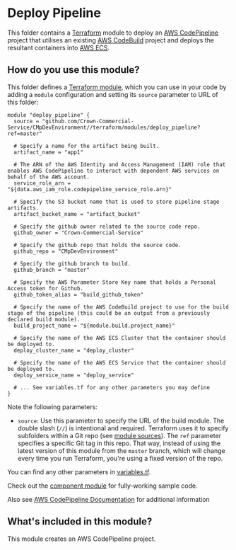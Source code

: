 # Deploy Pipeline

This folder contains a [Terraform](https://www.terraform.io/) module to deploy an [AWS CodePipeline](https://aws.amazon.com/codepipeline/) project that utilises an existing [AWS CodeBuild](https://aws.amazon.com/codebuild/) project and deploys the resultant containers into [AWS ECS](https://aws.amazon.com/ecs/).

## How do you use this module?

This folder defines a [Terraform module](https://www.terraform.io/docs/modules/usage.html), which you can use in your
code by adding a `module` configuration and setting its `source` parameter to URL of this folder:

```hcl
module "deploy_pipeline" {
  source = "github.com/Crown-Commercial-Service/CMpDevEnvironment//terraform/modules/deploy_pipeline?ref=master"

  # Specify a name for the artifact being built.
  artifact_name = "app1"

  # The ARN of the AWS Identity and Access Management (IAM) role that enables AWS CodePipeline to interact with dependent AWS services on behalf of the AWS account.
  service_role_arn = "${data.aws_iam_role.codepipeline_service_role.arn}"

  # Specify the S3 bucket name that is used to store pipeline stage artifacts.
  artifact_bucket_name = "artifact_bucket"

  # Specify the github owner related to the source code repo.
  github_owner = "Crown-Commercial-Service"

  # Specify the github repo that holds the source code.
  github_repo = "CMpDevEnvironment"

  # Specify the github branch to build.
  github_branch = "master"

  # Specify the AWS Parameter Store Key name that holds a Personal Access token for Github.
  github_token_alias = "build_github_token"

  # Specify the name of the AWS CodeBuild project to use for the build stage of the pipeline (this could be an output from a previously declared build module).
  build_project_name = "${module.build.project_name}"

  # Specify the name of the AWS ECS Cluster that the container should be deployed to.
  deploy_cluster_name = "deploy_cluster"

  # Specify the name of the AWS ECS Service that the container should be deployed to.
  deploy_service_name = "deploy_service"

  # ... See variables.tf for any other parameters you may define
}
```

Note the following parameters:

* `source`: Use this parameter to specify the URL of the build module. The double slash (`//`) is intentional 
  and required. Terraform uses it to specify subfolders within a Git repo (see [module 
  sources](https://www.terraform.io/docs/modules/sources.html)). The `ref` parameter specifies a specific Git tag in 
  this repo. That way, instead of using the latest version of this module from the `master` branch, which 
  will change every time you run Terraform, you're using a fixed version of the repo.

You can find any other parameters in [variables.tf](variables.tf).

Check out the [component module](https://github.com/Crown-Commercial-Service/CMpDevEnvironment/blob/production/terraform/modules/component/main.tf) for fully-working sample code. 

Also see [AWS CodePipeline Documentation](https://docs.aws.amazon.com/codepipeline/latest/userguide/welcome.html) for additional information

## What's included in this module?

This module creates an AWS CodePipeline project.
